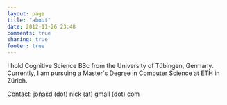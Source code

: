```yaml
---
layout: page
title: "about"
date: 2012-11-26 23:48
comments: true
sharing: true
footer: true
---
```

I hold Cognitive Science BSc from the University of Tübingen, Germany.
Currently, I am pursuing a Master's Degree in Computer Science at ETH in Zürich.

Contact: jonasd (dot) nick (at) gmail (dot) com
